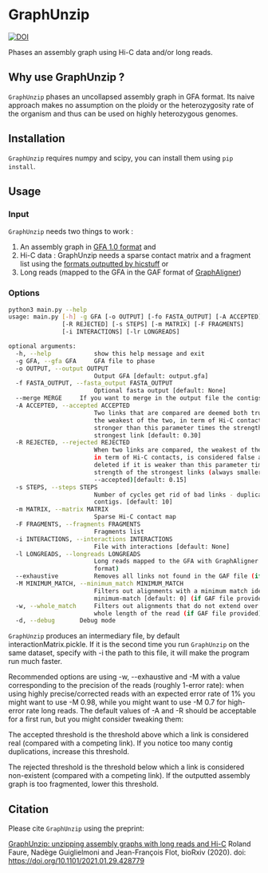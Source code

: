 # GraphUnzip

[![DOI](https://zenodo.org/badge/DOI/10.5281/zenodo.4291093.svg)](https://doi.org/10.5281/zenodo.4291093)

Phases an assembly graph using Hi-C data and/or long reads. 

## Why use GraphUnzip ?

`GraphUnzip` phases an uncollapsed assembly graph in GFA format. Its naive approach makes no assumption on the ploidy or the heterozygosity rate of the organism and thus can be used on highly heterozygous genomes.

## Installation

`GraphUnzip` requires numpy and scipy, you can install them using `pip install`.

## Usage

### Input

`GraphUnzip` needs two things to work :

1. An assembly graph in [GFA 1.0 format](https://github.com/GFA-spec/GFA-spec) 
and
2. Hi-C data : GraphUnzip needs a sparse contact matrix and a fragment list using the [formats outputted by hicstuff](https://github.com/koszullab/hicstuff#File-formats)
or 
3. Long reads (mapped to the GFA in the GAF format of [GraphAligner](https://github.com/maickrau/GraphAligner))

### Options
```bash
python3 main.py --help
usage: main.py [-h] -g GFA [-o OUTPUT] [-fo FASTA_OUTPUT] [-A ACCEPTED]
               [-R REJECTED] [-s STEPS] [-m MATRIX] [-F FRAGMENTS]
               [-i INTERACTIONS] [-lr LONGREADS]

optional arguments:
  -h, --help            show this help message and exit
  -g GFA, --gfa GFA     GFA file to phase
  -o OUTPUT, --output OUTPUT
                        Output GFA [default: output.gfa]
  -f FASTA_OUTPUT, --fasta_output FASTA_OUTPUT
                        Optional fasta output [default: None]
  --merge MERGE		If you want to merge in the output file the contigs creating a supercontig into one long contig.
  -A ACCEPTED, --accepted ACCEPTED
                        Two links that are compared are deemed both true if
                        the weakest of the two, in term of Hi-C contacts, is
                        stronger than this parameter times the strength of the
                        strongest link [default: 0.30]
  -R REJECTED, --rejected REJECTED
                        When two links are compared, the weakest of the two,
                        in term of Hi-C contacts, is considered false and
                        deleted if it is weaker than this parameter times the
                        strength of the strongest links (always smaller than
                        --accepted)[default: 0.15]
  -s STEPS, --steps STEPS
                        Number of cycles get rid of bad links - duplicate
                        contigs. [default: 10]
  -m MATRIX, --matrix MATRIX
                        Sparse Hi-C contact map
  -F FRAGMENTS, --fragments FRAGMENTS
                        Fragments list
  -i INTERACTIONS, --interactions INTERACTIONS
                        File with interactions [default: None]
  -l LONGREADS, --longreads LONGREADS
                        Long reads mapped to the GFA with GraphAligner (GAF
                        format)
  --exhaustive          Removes all links not found in the GAF file (if GAF file provided)
  -M MINIMUM_MATCH, --minimum_match MINIMUM_MATCH
                        Filters out alignments with a minimum match identity <
                        minimum-match [default: 0] (if GAF file provided)
  -w, --whole_match 	Filters out alignments that do not extend over the
                        whole length of the read (if GAF file provided)
  -d, --debug		Debug mode

```

`GraphUnzip` produces an intermediary file, by default interactionMatrix.pickle. If it is the second time you run `GraphUnzip` on the same dataset, specify with -i the path to this file, it will make the program run much faster.

Recommended options are using -w, --exhaustive and -M with a value corresponding to the precision of the reads (roughly 1-error rate): when using highly precise/corrected reads with an expected error rate of 1% you might want to use -M 0.98, while you might want to use -M 0.7 for high-error rate long reads. The default values of -A and -R should be acceptable for a first run, but you might consider tweaking them:

The accepted threshold is the threshold above which a link is considered real (compared with a competing link). If you notice too many contig duplications, increase this threshold.

The rejected threshold is the threshold below which a link is considered non-existent (compared with a competing link). If the outputted assembly graph is too fragmented, lower this threshold.

## Citation

Please cite `GraphUnzip` using the preprint:

[GraphUnzip: unzipping assembly graphs with long reads and Hi-C](https://www.biorxiv.org/content/10.1101/2021.01.29.428779v1) Roland Faure, Nadège Guiglielmoni and Jean-François Flot, bioRxiv (2020).
doi: https://doi.org/10.1101/2021.01.29.428779
